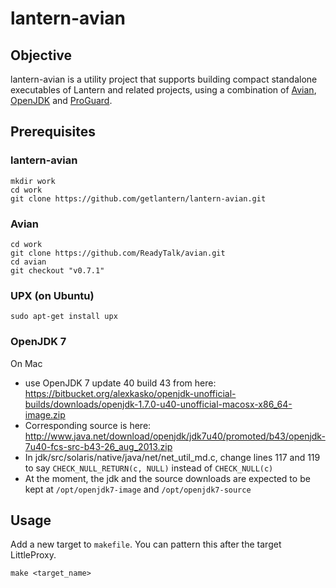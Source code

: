 # lantern-avian

## Objective

lantern-avian is a utility project that supports building compact standalone
executables of Lantern and related projects, using a combination of
[Avian](https://github.com/ReadyTalk/avian), [OpenJDK](http://openjdk.java.net/)
and [ProGuard](http://proguard.sourceforge.net/).

## Prerequisites

### lantern-avian

```
mkdir work
cd work
git clone https://github.com/getlantern/lantern-avian.git
``` 

### Avian

```
cd work
git clone https://github.com/ReadyTalk/avian.git
cd avian
git checkout "v0.7.1"
```

### UPX (on Ubuntu)

`sudo apt-get install upx`

### OpenJDK 7

On Mac
- use OpenJDK 7 update 40 build 43 from here:
  https://bitbucket.org/alexkasko/openjdk-unofficial-builds/downloads/openjdk-1.7.0-u40-unofficial-macosx-x86_64-image.zip
- Corresponding source is here: http://www.java.net/download/openjdk/jdk7u40/promoted/b43/openjdk-7u40-fcs-src-b43-26_aug_2013.zip
- In jdk/src/solaris/native/java/net/net_util_md.c, change lines 117 and 119 to say `CHECK_NULL_RETURN(c, NULL)` instead of `CHECK_NULL(c)`
- At the moment, the jdk and the source downloads are expected to be kept at `/opt/openjdk7-image` and `/opt/openjdk7-source`

## Usage

Add a new target to `makefile`.  You can pattern this after the target
LittleProxy.

`make <target_name>`
